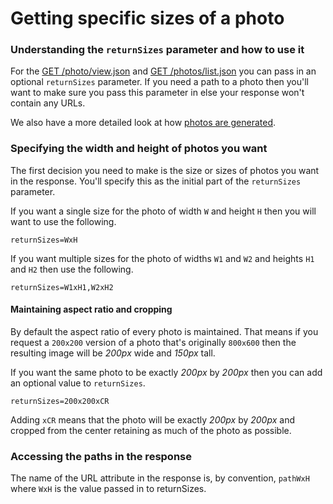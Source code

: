 Getting specific sizes of a photo
=======================

### Understanding the `returnSizes` parameter and how to use it
For the [GET /photo/view.json](http://theopenphotoproject.org/documentation/api/GetPhoto) and [GET /photos/list.json](http://theopenphotoproject.org/documentation/api/GetPhotos) you can pass in an optional `returnSizes` parameter.
If you need a path to a photo then you'll want to make sure you pass this parameter in else your response won't contain any URLs.

We also have a more detailed look at how [photos are generated](http://theopenphotoproject.org/documentation/faq/PhotoGeneration).

### Specifying the width and height of photos you want
The first decision you need to make is the size or sizes of photos you want in the response.
You'll specify this as the initial part of the `returnSizes` parameter.

If you want a single size for the photo of width `W` and height `H` then you will want to use the following.

    returnSizes=WxH

If you want multiple sizes for the photo of widths `W1` and `W2` and heights `H1` and `H2` then use the following.

    returnSizes=W1xH1,W2xH2

#### Maintaining aspect ratio and cropping
By default the aspect ratio of every photo is maintained.
That means if you request a `200x200` version of a photo that's originally `800x600` then the resulting image will be _200px_ wide and _150px_ tall.


If you want the same photo to be exactly _200px_ by _200px_ then you can add an optional value to `returnSizes`.

    returnSizes=200x200xCR

Adding `xCR` means that the photo will be exactly _200px_ by _200px_ and cropped from the center retaining as much of the photo as possible.

### Accessing the paths in the response
The name of the URL attribute in the response is, by convention, `pathWxH` where `WxH` is the value passed in to returnSizes.
